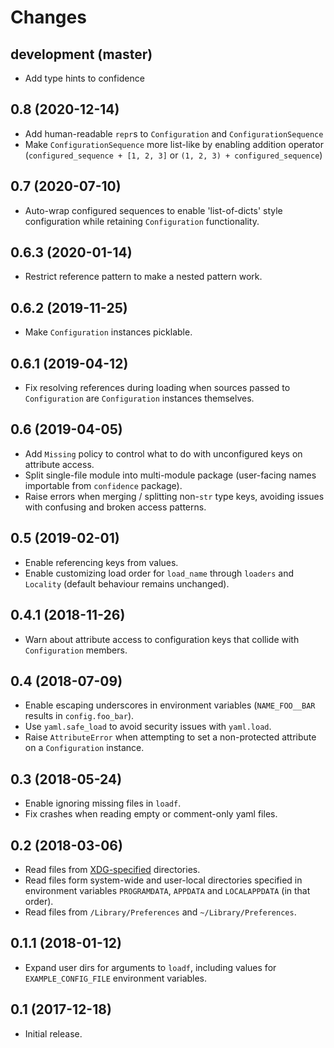 Changes
=======

development (master)
--------------------

- Add type hints to confidence

0.8 (2020-12-14)
----------------

- Add human-readable `repr`s to `Configuration` and `ConfigurationSequence`
- Make `ConfigurationSequence` more list-like by enabling addition operator (`configured_sequence + [1, 2, 3]` or `(1, 2, 3) + configured_sequence`)

0.7 (2020-07-10)
----------------

- Auto-wrap configured sequences to enable 'list-of-dicts' style configuration while retaining `Configuration` functionality.

0.6.3 (2020-01-14)
------------------

- Restrict reference pattern to make a nested pattern work.

0.6.2 (2019-11-25)
------------------

- Make `Configuration` instances picklable.

0.6.1 (2019-04-12)
------------------

- Fix resolving references during loading when sources passed to `Configuration` are `Configuration` instances themselves.

0.6 (2019-04-05)
----------------

- Add `Missing` policy to control what to do with unconfigured keys on attribute access.
- Split single-file module into multi-module package (user-facing names importable from `confidence` package).
- Raise errors when merging / splitting non-`str` type keys, avoiding issues with confusing and broken access patterns.

0.5 (2019-02-01)
----------------

- Enable referencing keys from values.
- Enable customizing load order for `load_name` through `loaders` and `Locality` (default behaviour remains unchanged).

0.4.1 (2018-11-26)
------------------

- Warn about attribute access to configuration keys that collide with `Configuration` members.

0.4 (2018-07-09)
----------------

- Enable escaping underscores in environment variables (`NAME_FOO__BAR` results in `config.foo_bar`).
- Use `yaml.safe_load` to avoid security issues with `yaml.load`.
- Raise `AttributeError` when attempting to set a non-protected attribute on a `Configuration` instance.

0.3 (2018-05-24)
----------------

- Enable ignoring missing files in `loadf`.
- Fix crashes when reading empty or comment-only yaml files.

0.2 (2018-03-06)
----------------

- Read files from [XDG-specified](https://specifications.freedesktop.org/basedir-spec/latest/) directories.
- Read files form system-wide and user-local directories specified in environment variables `PROGRAMDATA`, `APPDATA` and `LOCALAPPDATA` (in that order).
- Read files from `/Library/Preferences` and `~/Library/Preferences`.

0.1.1 (2018-01-12)
------------------

- Expand user dirs for arguments to `loadf`, including values for `EXAMPLE_CONFIG_FILE` environment variables.

0.1 (2017-12-18)
----------------

- Initial release.
